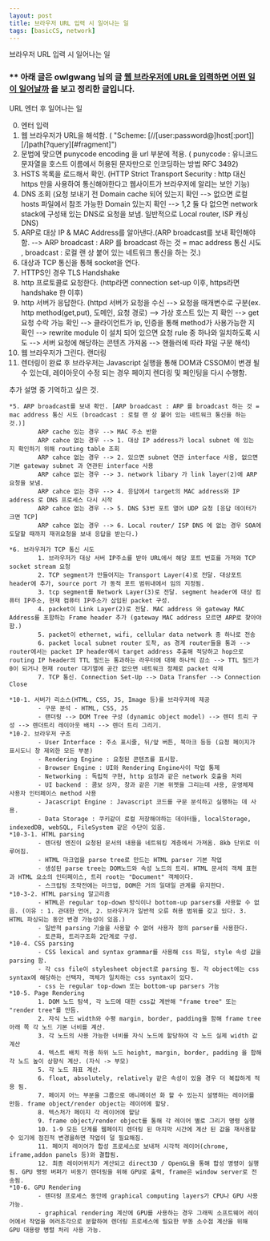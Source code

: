 ```yaml
---
layout: post
title: 브라우저 URL 입력 시 일어나는 일 
tags: [basicCS, network]
---
```


브라우저 URL 입력 시 일어나는 일 

### ** 아래 글은 owlgwang 님의 글 [웹 브라우저에 URL을 입력하면 어떤 일이 일어날까](https://owlgwang.tistory.com/1) 을 보고 정리한 글입니다.

URL 엔터 후 일어나는 일

 0. 엔터 입력
 1. 웹 브라우저가 URL을 해석함. ( "Scheme: [//[user:password@]host[:port]][/]path[?query][#fragment]")
 2. 문법에 맞으면 punycode encoding 을 url 부분에 적용. ( punycode : 유니코드 문자열을 호스트 이름에서 허용된 문자만으로 인코딩하는 방법 RFC 3492)
 3. HSTS 목록을 로드해서 확인. (HTTP Strict Transport Security : http 대신 https 만을 사용하여 통신해야한다고 웹사이트가 브라우저에 알리는 보안 기능)
 4. DNS 조회 (요청 보내기 전 Domain cache 되어 있는지 확인 --> 없으면 로컬 hosts 파일에서 참조 가능한 Domain 있는지 확인 --> 1,2 둘 다 없으면 network stack에 구성돼 있는 DNS로 요청을 보냄. 일반적으로 Local router, ISP 캐싱 DNS)
 5. ARP로 대상 IP & MAC Address를 알아낸다.(ARP broadcast를 보내 확인해야 함. --> ARP broadcast : ARP 를 broadcast 하는 것 = mac address 통신 시도 , broadcast : 로컬 랜 상 붙어 있는 네트워크 통신을 하는 것.)
 6. 대상과 TCP 통신을 통해 socket을 연다.
 7. HTTPS인 경우 TLS Handshake
 8. http 프로토콜로 요청한다. (http라면 connection set-up 이후, https라면 handshake 한 이후)
 9. http 서버가 응답한다. (httpd 서버가 요청을 수신 --> 요청을 매개변수로 구분(ex. http method(get,put), 도메인, 요청 경로) --> 가상 호스트 있는 지 확인 --> get 요청 수락 가능 확인 --> 클라이언트가 ip, 인증을 통해 method가 사용가능한 지 확인 --> rewrite module 이 설치 되어 있으면 요청 rule 중 하나와 일치하도록 시도 --> 서버 요청에 해당하는 콘텐츠 가져옴 --> 핸들러에 따라 파일 구문 해석)
 10. 웹 브라우저가 그린다. 랜더링
 11. 렌더링이 완료 후 브라우저는 Javascript 실행을 통해 DOM과 CSSOM이 변경 될 수 있는데, 레이아웃이 수정 되는 경우 페이지 렌더링 및 페인팅을 다시 수행함.


 추가 설명 중 기억하고 싶은 것.

    *5. ARP broadcast를 보내 확인. [ARP broadcast : ARP 를 broadcast 하는 것 = mac address 통신 시도 (broadcast : 로컬 랜 상 붙어 있는 네트워크 통신을 하는 것.)]
            ARP cache 있는 경우 --> MAC 주소 반환 
            ARP cahce 없는 경우 --> 1. 대상 IP address가 local subnet 에 있는 지 확인하기 위해 routing table 조회 
            ARP cahce 없는 경우 --> 2. 있으면 subnet 연관 interface 사용, 없으면 기본 gateway subnet 과 연관된 interface 사용 
            ARP cahce 없는 경우 --> 3. network libary 가 link layer(2)에 ARP 요청을 보냄. 
            ARP cahce 없는 경우 --> 4. 응답에서 target의 MAC address와 IP address 로 DNS 프로세스 다시 시작
            ARP cahce 없는 경우 --> 5. DNS 53번 포트 열어 UDP 요청 [응답 데이터가 크면 TCP]
            ARP cahce 없는 경우 --> 6. Local router/ ISP DNS 에 없는 경우 SOA에 도달할 때까지 재귀요청을 보내 응답을 받는다.)

    *6. 브라우저가 TCP 통신 시도
            1. 브라우저가 대상 서버 IP주소를 받아 URL에서 해당 포트 번호를 가져와 TCP socket stream 요청
            2. TCP segment가 만들어지는 Transport Layer(4)로 전달. 대상포트 header에 추가, source port 가 동적 포트 범위내에서 임의 지정됨.
            3. tcp segment를 Network Layer(3)로 전달. segment header에 대상 컴퓨터 IP주소, 현재 컴퓨터 IP주소가 삽입된 packet 구성.
            4. packet이 Link Layer(2)로 전달. MAC address 와 gateway MAC Address를 포함하는 Frame header 추가 (gateway MAC address 모르면 ARP로 찾아야함.)
            5. packet이 ethernet, wifi, cellular data network 중 하나로 전송
            6. packet local subnet router 도착, as 경계 router들을 통과 --> router에서는 packet IP header에서 target address 추출해 적당하고 hop으로 routing IP header의 TTL 필드는 통과하는 라우터에 대해 하나씩 감소 --> TTL 필드가 0이 되거나 현재 router 대기열에 공간 없으면 네트워크 정체로 packet 삭제
            7. TCP 통신. Connection Set-Up --> Data Transfer --> Connection Close

    *10-1. 서버가 리소스(HTML, CSS, JS, Image 등)를 브라우저에 제공
            - 구문 분석 - HTML, CSS, JS
            - 랜더링 --> DOM Tree 구성 (dynamic object model) --> 렌더 트리 구성 --> 렌더트리 레이아웃 배치 --> 렌더 트리 그리기.
    *10-2. 브라우저 구조
            - User Interface : 주소 표시줄, 뒤/앞 버튼, 북마크 등등 (요청 페이지가 표시도니 창 제외한 모든 부분)
            - Rendering Engine : 요청된 콘텐츠를 표시함.
            - Browser Engine : UI와 Rendering Engine사이 작업 통제
            - Networking : 독립적 구현, http 요청과 같은 network 호출을 처리
            - UI backend : 콤보 상자, 창과 같은 기본 위젯을 그리는데 사용, 운영체제 사용자 인터페이스 method 사용
            - Jacascript Engine : Javascript 코드를 구문 분석하고 실행하는 데 사용.
            - Data Storage : 쿠키같이 로컬 저장해야하는 데이터들, localStorage, indexedDB, webSQL, FileSystem 같은 수단이 있음.
    *10-3-1. HTML parsing
            - 렌더링 엔진이 요청된 문서의 내용을 네트워킹 계층에서 가져옴. 8kb 단위로 이루어짐.
            - HTML 마크업을 parse tree로 만드는 HTML parser 기본 작업
            - 생성된 parse tree는 DOM노드와 속성 노드의 트리. HTML 문서의 객체 표현과 HTML 요소의 인터페이스, 트리 root는 "Document" 객체이다.
            - 스크립팅 조작전에는 마크업, DOM은 거의 일대일 관계를 유지한다.
    *10-3-2. HTML parsing 알고리즘
            - HTML은 regular top-down 방식이나 bottom-up parsers를 사용할 수 없음. (이유 : 1. 관대한 언어, 2. 브라우저가 일반적 오류 허용 범위를 갖고 있다. 3. HTML 파싱되는 동안 변경 가능성이 있음.)
            - 일반적 parsing 기술을 사용할 수 없어 사용자 정의 parser를 사용한다.
            - 토큰화, 트리구조화 2단계로 구성.
    *10-4. CSS parsing
            - CSS lexical and syntax grammar를 사용해 css 파일, style 속성 값을 parsing 함.
            - 각 css file이 stylesheet object로 parsing 됨. 각 object에는 css syntax에 해당하는 선택자, 객체가 일치하는 css syntax이 있다.
            - css 는 regular top-down 또는 bottom-up parsers 가능
    *10-5. Page Rendering
            1. DOM 노드 탐색, 각 노드에 대한 css값 계싼해 "frame tree" 또는 "render tree"를 만듬.
            2. 자식 노드 width와 수평 margin, border, padding을 함해 frame tree 아래 쪽 각 노드 기본 너비를 계산.
            3. 각 노드의 사용 가능한 너비를 자식 노드에 할당하여 각 노드 실제 width 값 계산
            4. 텍스트 배치 적용 하위 노드 height, margin, border, padding 을 합해 각 노드 높이 상향식 계산. (자식 -> 부모)
            5. 각 노드 좌표 계산.
            6. float, absolutely, relatively 같은 속성이 있을 경우 더 복잡하게 적용 됨.
            7. 페이지 어느 부분을 그룹으로 애니메이션 화 할 수 있는지 설명하는 레이어를 만듬. frame object/render object는 레이어에 할당.
            8. 텍스처가 페이지 각 레이어에 할당
            9. frame object/render object를 통해 각 레이어 별로 그리기 명령 실행
            10. 1-9 모든 단계를 웹페이지 렌더링 된 마지막 시간에 계산 된 값을 재사용할 수 있기에 점진적 변경을하면 작업이 덜 필요해짐.
            11. 페이지 레이어가 합성 프로세스로 보내져 시각적 레이어(chrome, iframe,addon panels 등)와 결합됨.
            12. 최종 레이어위치가 계산되고 direct3D / OpenGL을 통해 합성 명령이 실행됨. GPU 명령 버퍼가 비동기 렌더링을 위해 GPU로 출력, frame은 window server로 전송됨.
    *10-6. GPU Rendering
            - 렌더링 프로세스 동안에 graphical computing layers가 CPU나 GPU 사용 가능.
            - graphical rendering 계산에 GPU를 사용하는 경우 그래픽 소프트웨어 레이어에서 작업을 여러조각으로 분할하여 렌더링 프로세스에 필요한 부동 소수점 계산을 위해 GPU 대용량 병렬 처리 사용 가능.

        